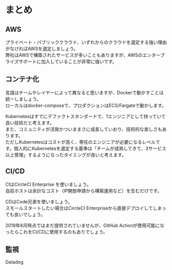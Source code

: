 # まとめ

## AWS
プライベート・パブリッククラウド、いずれからのクラウドを選定する強い理由がなければAWSを選定しましょう。  
弊社はAWSで構築されたサービスが多いこともありますが、AWSのエンタープライズサポートに加入していることが非常に強いです。

## コンテナ化
言語はチームやレイヤーによって異なると思いますが、Dockerで動かすことは統一しましょう。  
ローカルはdocker-composeで、プロダクションはECS/Fargateで動かします。

Kubernetesはすでにデファクトスタンダードで、1エンジニアとして持っていて良い技術だと考えます。  
また、コミュニティが活発かついままさに成長していおり、技術的な楽しさもあります。  
ただしKubernetesはコストが高く、専任のエンジニアが必要になるレベルです。個人的にKubernetesを選定する基準は「チームが成熟してきて、3サービス以上管理」するようになったタイミングが良いと考えます。  

## CI/CD
CIはCircleCI Enterprise を使いましょう。  
自前ホストは余計なコスト（IP開放申請から構築運用など）を生むだけです。

CDはCode兄弟を使いましょう。  
スモールスタートしたい場合はCircleCI Enterpriseから直接デプロイしてしまっても良いでしょう。  

2019年8月時点ではまだ提供されていませんが、GitHub Actionが使用可能になったらこれをCI/CDに使用するのもありでしょう。

## 監視
Datadog
